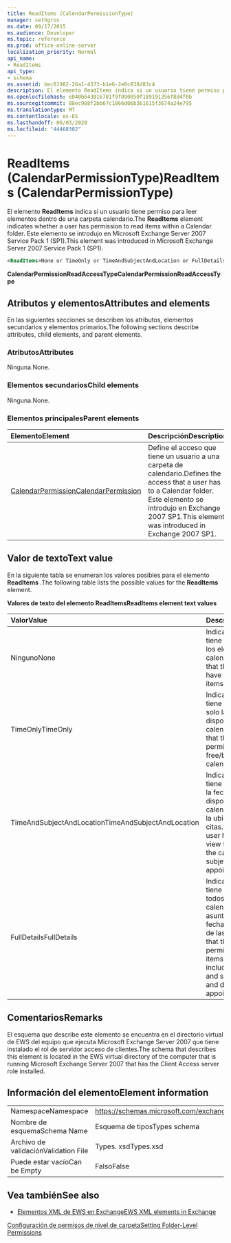 ```yaml
---
title: ReadItems (CalendarPermissionType)
manager: sethgros
ms.date: 09/17/2015
ms.audience: Developer
ms.topic: reference
ms.prod: office-online-server
localization_priority: Normal
api_name:
- ReadItems
api_type:
- schema
ms.assetid: bec01982-26a1-4373-b1e6-2e0c838d83c4
description: El elemento ReadItems indica si un usuario tiene permiso para leer elementos dentro de una carpeta calendario. Este elemento se introdujo en Microsoft Exchange Server 2007 Service Pack 1 (SP1).
ms.openlocfilehash: e040b643016781f9f890050f189191356f8d4f0b
ms.sourcegitcommit: 88ec988f2bb67c1866d06b361615f3674a24e795
ms.translationtype: MT
ms.contentlocale: es-ES
ms.lasthandoff: 06/03/2020
ms.locfileid: "44468302"
---
```

# <a name="readitems-calendarpermissiontype"></a><span data-ttu-id="3edbe-104">ReadItems (CalendarPermissionType)</span><span class="sxs-lookup"><span data-stu-id="3edbe-104">ReadItems (CalendarPermissionType)</span></span>

<span data-ttu-id="3edbe-105">El elemento **ReadItems** indica si un usuario tiene permiso para leer elementos dentro de una carpeta calendario.</span><span class="sxs-lookup"><span data-stu-id="3edbe-105">The **ReadItems** element indicates whether a user has permission to read items within a Calendar folder.</span></span> <span data-ttu-id="3edbe-106">Este elemento se introdujo en Microsoft Exchange Server 2007 Service Pack 1 (SP1).</span><span class="sxs-lookup"><span data-stu-id="3edbe-106">This element was introduced in Microsoft Exchange Server 2007 Service Pack 1 (SP1).</span></span> 
  
```xml
<ReadItems>None or TimeOnly or TimeAndSubjectAndLocation or FullDetails</ReadItems>
```

 <span data-ttu-id="3edbe-107">**CalendarPermissionReadAccessType**</span><span class="sxs-lookup"><span data-stu-id="3edbe-107">**CalendarPermissionReadAccessType**</span></span>
## <a name="attributes-and-elements"></a><span data-ttu-id="3edbe-108">Atributos y elementos</span><span class="sxs-lookup"><span data-stu-id="3edbe-108">Attributes and elements</span></span>

<span data-ttu-id="3edbe-109">En las siguientes secciones se describen los atributos, elementos secundarios y elementos primarios.</span><span class="sxs-lookup"><span data-stu-id="3edbe-109">The following sections describe attributes, child elements, and parent elements.</span></span>
  
### <a name="attributes"></a><span data-ttu-id="3edbe-110">Atributos</span><span class="sxs-lookup"><span data-stu-id="3edbe-110">Attributes</span></span>

<span data-ttu-id="3edbe-111">Ninguna.</span><span class="sxs-lookup"><span data-stu-id="3edbe-111">None.</span></span>
  
### <a name="child-elements"></a><span data-ttu-id="3edbe-112">Elementos secundarios</span><span class="sxs-lookup"><span data-stu-id="3edbe-112">Child elements</span></span>

<span data-ttu-id="3edbe-113">Ninguna.</span><span class="sxs-lookup"><span data-stu-id="3edbe-113">None.</span></span>
  
### <a name="parent-elements"></a><span data-ttu-id="3edbe-114">Elementos principales</span><span class="sxs-lookup"><span data-stu-id="3edbe-114">Parent elements</span></span>

|<span data-ttu-id="3edbe-115">**Elemento**</span><span class="sxs-lookup"><span data-stu-id="3edbe-115">**Element**</span></span>|<span data-ttu-id="3edbe-116">**Descripción**</span><span class="sxs-lookup"><span data-stu-id="3edbe-116">**Description**</span></span>|
|:-----|:-----|
|[<span data-ttu-id="3edbe-117">CalendarPermission</span><span class="sxs-lookup"><span data-stu-id="3edbe-117">CalendarPermission</span></span>](calendarpermission.md) <br/> |<span data-ttu-id="3edbe-118">Define el acceso que tiene un usuario a una carpeta de calendario.</span><span class="sxs-lookup"><span data-stu-id="3edbe-118">Defines the access that a user has to a Calendar folder.</span></span> <span data-ttu-id="3edbe-119">Este elemento se introdujo en Exchange 2007 SP1.</span><span class="sxs-lookup"><span data-stu-id="3edbe-119">This element was introduced in Exchange 2007 SP1.</span></span>  <br/> |
   
## <a name="text-value"></a><span data-ttu-id="3edbe-120">Valor de texto</span><span class="sxs-lookup"><span data-stu-id="3edbe-120">Text value</span></span>

<span data-ttu-id="3edbe-121">En la siguiente tabla se enumeran los valores posibles para el elemento **ReadItems** .</span><span class="sxs-lookup"><span data-stu-id="3edbe-121">The following table lists the possible values for the **ReadItems** element.</span></span> 
  
<span data-ttu-id="3edbe-122">**Valores de texto del elemento ReadItems**</span><span class="sxs-lookup"><span data-stu-id="3edbe-122">**ReadItems element text values**</span></span>

|<span data-ttu-id="3edbe-123">**Valor**</span><span class="sxs-lookup"><span data-stu-id="3edbe-123">**Value**</span></span>|<span data-ttu-id="3edbe-124">**Descripción**</span><span class="sxs-lookup"><span data-stu-id="3edbe-124">**Description**</span></span>|
|:-----|:-----|
|<span data-ttu-id="3edbe-125">Ninguno</span><span class="sxs-lookup"><span data-stu-id="3edbe-125">None</span></span>  <br/> |<span data-ttu-id="3edbe-126">Indica que el usuario no tiene permiso para ver los elementos del calendario.</span><span class="sxs-lookup"><span data-stu-id="3edbe-126">Indicates that the user does not have permission to view items in the calendar.</span></span>  <br/> |
|<span data-ttu-id="3edbe-127">TimeOnly</span><span class="sxs-lookup"><span data-stu-id="3edbe-127">TimeOnly</span></span>  <br/> |<span data-ttu-id="3edbe-128">Indica que el usuario tiene permiso para ver solo la hora de disponibilidad en el calendario.</span><span class="sxs-lookup"><span data-stu-id="3edbe-128">Indicates that the user has permission to view only free/busy time in the calendar.</span></span>  <br/> |
|<span data-ttu-id="3edbe-129">TimeAndSubjectAndLocation</span><span class="sxs-lookup"><span data-stu-id="3edbe-129">TimeAndSubjectAndLocation</span></span>  <br/> |<span data-ttu-id="3edbe-130">Indica que el usuario tiene permiso para ver la fecha de disponibilidad en el calendario y el asunto y la ubicación de las citas.</span><span class="sxs-lookup"><span data-stu-id="3edbe-130">Indicates that the user has permission to view free/busy time in the calendar and the subject and location of appointments.</span></span>  <br/> |
|<span data-ttu-id="3edbe-131">FullDetails</span><span class="sxs-lookup"><span data-stu-id="3edbe-131">FullDetails</span></span>  <br/> |<span data-ttu-id="3edbe-132">Indica que el usuario tiene permiso para ver todos los elementos del calendario, incluidos el asunto, la ubicación y la fecha de disponibilidad de las citas.</span><span class="sxs-lookup"><span data-stu-id="3edbe-132">Indicates that the user has permission to view all items in the calendar, including free/busy time and subject, location, and details of appointments.</span></span>  <br/> |
   
## <a name="remarks"></a><span data-ttu-id="3edbe-133">Comentarios</span><span class="sxs-lookup"><span data-stu-id="3edbe-133">Remarks</span></span>

<span data-ttu-id="3edbe-134">El esquema que describe este elemento se encuentra en el directorio virtual de EWS del equipo que ejecuta Microsoft Exchange Server 2007 que tiene instalado el rol de servidor acceso de clientes.</span><span class="sxs-lookup"><span data-stu-id="3edbe-134">The schema that describes this element is located in the EWS virtual directory of the computer that is running Microsoft Exchange Server 2007 that has the Client Access server role installed.</span></span>
  
## <a name="element-information"></a><span data-ttu-id="3edbe-135">Información del elemento</span><span class="sxs-lookup"><span data-stu-id="3edbe-135">Element information</span></span>

|||
|:-----|:-----|
|<span data-ttu-id="3edbe-136">Namespace</span><span class="sxs-lookup"><span data-stu-id="3edbe-136">Namespace</span></span>  <br/> |https://schemas.microsoft.com/exchange/services/2006/types  <br/> |
|<span data-ttu-id="3edbe-137">Nombre de esquema</span><span class="sxs-lookup"><span data-stu-id="3edbe-137">Schema Name</span></span>  <br/> |<span data-ttu-id="3edbe-138">Esquema de tipos</span><span class="sxs-lookup"><span data-stu-id="3edbe-138">Types schema</span></span>  <br/> |
|<span data-ttu-id="3edbe-139">Archivo de validación</span><span class="sxs-lookup"><span data-stu-id="3edbe-139">Validation File</span></span>  <br/> |<span data-ttu-id="3edbe-140">Types. xsd</span><span class="sxs-lookup"><span data-stu-id="3edbe-140">Types.xsd</span></span>  <br/> |
|<span data-ttu-id="3edbe-141">Puede estar vacío</span><span class="sxs-lookup"><span data-stu-id="3edbe-141">Can be Empty</span></span>  <br/> |<span data-ttu-id="3edbe-142">Falso</span><span class="sxs-lookup"><span data-stu-id="3edbe-142">False</span></span>  <br/> |
   
## <a name="see-also"></a><span data-ttu-id="3edbe-143">Vea también</span><span class="sxs-lookup"><span data-stu-id="3edbe-143">See also</span></span>



- [<span data-ttu-id="3edbe-144">Elementos XML de EWS en Exchange</span><span class="sxs-lookup"><span data-stu-id="3edbe-144">EWS XML elements in Exchange</span></span>](ews-xml-elements-in-exchange.md)


[<span data-ttu-id="3edbe-145">Configuración de permisos de nivel de carpeta</span><span class="sxs-lookup"><span data-stu-id="3edbe-145">Setting Folder-Level Permissions</span></span>](https://msdn.microsoft.com/library/c7530e86-5112-401c-b10a-9c054ae59f07%28Office.15%29.aspx)

